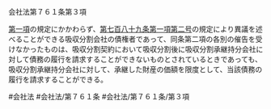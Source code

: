 会社法第７６１条第３項

[第一項](会社法＿＿＿＿第７６１条第１項)の規定にかかわらず、[第七百八十九条第一項第二号](会社法＿＿＿＿第７８９条第１項第２号)の規定により異議を述べることができる吸収分割会社の債権者であって、同条第二項の各別の催告を受けなかったものは、吸収分割契約において吸収分割後に吸収分割承継持分会社に対して債務の履行を請求することができないものとされているときであっても、吸収分割承継持分会社に対して、承継した財産の価額を限度として、当該債務の履行を請求することができる。

#会社法
#会社法/第７６１条
#会社法/第７６１条/第３項

